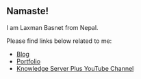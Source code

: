 ## Namaste!

I am Laxman Basnet from Nepal. 

Please find links below related to me:

- [Blog](https://blog.lakshmanbasnet.com)
- [Portfolio](https://lakshmanbasnet.com)
- [Knowledge Server Plus YouTube Channel](https://youtube.com/knowledgeserverplus)


